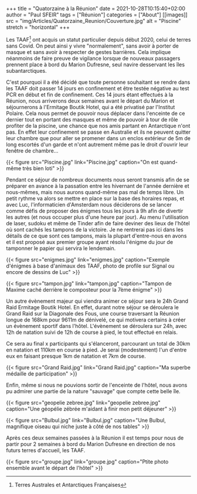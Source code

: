 +++
title = "Quatorzaine à la Réunion"
date = 2021-10-28T10:15:40+02:00
author = "Paul SFEIR"
tags = ["Réunion"]
categories = ["About"]
[[images]]
  src = "img/Articles/Quatorzaine_Reunion/Couverture.jpg"
  alt = "Piscine"
  stretch = "horizontal"
+++

Les TAAF[^1] ont acquis un statut particulier depuis début 2020, celui de terres sans Covid. On peut ainsi y vivre "normalement", sans avoir à porter de masque et sans avoir à respecter de gestes barrières. Cela implique néanmoins de faire preuve de vigilance lorsque de nouveaux passagers prennent place à bord du Marion Dufresne, seul navire desservant les îles subantarctiques.

C'est pourquoi il a été décidé que toute personne souhaitant se rendre dans les TAAF doit passer 14 jours en confinement et être testée négative au test PCR en début et fin de confinement.
Ces 14 jours étant effectués à la Réunion, nous arriverons deux semaines avant le départ du Marion et séjournerons à l'Ermitage Boutik Hotel, qui a été privatisé par l'Institut Polaire. Cela nous permet de pouvoir nous déplacer dans l'enceinte de ce dernier tout en portant des masques et même de pouvoir à tour de rôle profiter de la piscine, une chance que nos amis partant en Antarctique n'ont pas. En effet leur confinement se passe en Australie et ils ne peuvent quitter leur chambre que pour aller se promener dans un enclos extérieur de 5m de long escortés d'un garde et n'ont autrement même pas le droit d'ouvrir leur fenêtre de chambre...


{{< figure src="Piscine.jpg" link="Piscine.jpg" caption="On est quand-même très bien loti" >}}


Pendant ce séjour de nombreux documents nous seront transmis afin de se préparer en avance à la passation entre les hivernant de l'année dernière et nous-mêmes, mais nous aurons quand-même pas mal de temps libre. 
Un petit rythme va alors se mettre en place sur la base des horaires repas, et avec Luc, l'informaticien d'Amsterdam nous déciderons de se lancer comme défis de proposer des énigmes tous les jours à 9h afin de divertir les autres (et nous occuper plus d'une heure par jour).
Au menu l'utilisation de laser, sudoku et même de Tinder afin de faire deviner des lieux de l'hôtel où sont cachés les tampons de la victoire. 
Je ne rentrerai pas ici dans les détails de ce que sont ces tampons, mais la plupart d'entre-nous en avons et il est proposé aux premier groupe ayant résolu l'énigme du jour de tamponner le papier qui servira le lendemain.


{{< figure src="enigmes.jpg" link="enigmes.jpg" caption="Exemple d'énigmes à base d'animaux des TAAF, photo de profile sur Signal ou encore de dessins de Luc" >}}


{{< figure src="tampon.jpg" link="tampon.jpg" caption="Tampon de Maxime caché derrière le composteur pour la 7ème énigme" >}}


Un autre évènement majeur qui viendra animer ce séjour sera le 24h Grand Raid Ermitage Boutik Hotel. En effet, durant notre séjour se déroulera le Grand Raid sur la Diagonale des Fous, une course traversant la Réunion longue de 168km pour 9611m de dénivelé, ce qui motivera certains à créer un évènement sportif dans l'hôtel.
L'évènement se déroulera sur 24h, avec 12h de natation suivi de 12h de course à pied, le tout effectué en relais.

Ce sera au final x participants qui s'élanceront, parcourant un total de 30km en natation et 110km en course à pied.
Je serai (modestement) l'un d'entre eux en faisant presque 1km de natation et 7km de course.


{{< figure src="Grand Raid.jpg" link="Grand Raid.jpg" caption="Ma superbe médaille de participation" >}}


Enfin, même si nous ne pouvions sortir de l'enceinte de l'hôtel, nous avons pu admirer une partie de la nature "sauvage" que compte cette belle île.

{{< figure src="geopelie zebree.jpg" link="geopelie zebree.jpg" caption="Une géopélie zébrée m'aidant à finir mon petit déjeuner" >}}


{{< figure src="Bulbul.jpg" link="Bulbul.jpg" caption="Une Bulbul, magnifique oiseau qui niche juste à côté de nos tables" >}}

Après ces deux semaines passées à la Réunion il est temps pour nous de partir pour 2 semaines à bord du Marion Dufresne en direction de nos futurs terres d'accueil, les TAAF.


{{< figure src="groupe.jpg" link="groupe.jpg" caption="Ptite photo ensemble avant le départ de l'hôtel" >}}


[^1]:Terres Australes et Antarctiques Françaises
